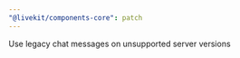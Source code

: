 ```yaml
---
"@livekit/components-core": patch
---
```


Use legacy chat messages on unsupported server versions 
